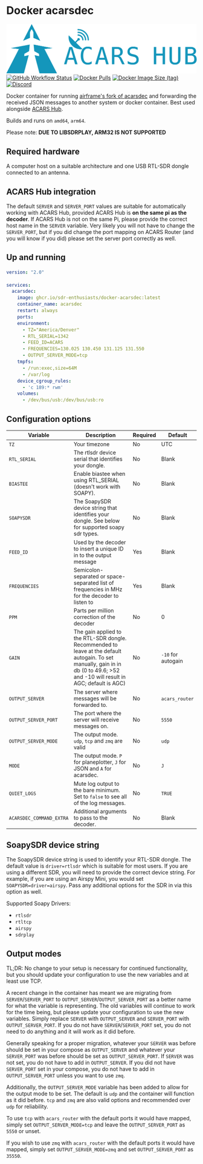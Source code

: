 # Docker acarsdec

![Banner](https://github.com/sdr-enthusiasts/docker-acarshub/blob/16ab3757986deb7c93c08f5c7e3752f54a19629c/Logo-Sources/ACARS%20Hub.png "banner")
[![GitHub Workflow Status](https://img.shields.io/github/workflow/status/fredclausen/docker-acarshub/Deploy%20to%20Docker%20Hub)](https://github.com/sdr-enthusiasts/docker-acarshub/actions?query=workflow%3A%22Deploy+to+Docker+Hub%22)
[![Docker Pulls](https://img.shields.io/docker/pulls/fredclausen/acarshub.svg)](https://hub.docker.com/r/fredclausen/acarshub)
[![Docker Image Size (tag)](https://img.shields.io/docker/image-size/fredclausen/acarshub/latest)](https://hub.docker.com/r/fredclausen/acarshub)
[![Discord](https://img.shields.io/discord/734090820684349521)](https://discord.gg/sTf9uYF)

Docker container for running [airframe's fork of acarsdec](https://github.com/airframesio/acarsdec) and forwarding the received JSON messages to another system or docker container. Best used alongside [ACARS Hub](https://github.com/fredclausen/acarshub).

Builds and runs on `amd64`, `arm64`.

Please note: **DUE TO LIBSDRPLAY, ARM32 IS NOT SUPPORTED**

## Required hardware

A computer host on a suitable architecture and one USB RTL-SDR dongle connected to an antenna.

## ACARS Hub integration

The default `SERVER` and `SERVER_PORT` values are suitable for automatically working with ACARS Hub, provided ACARS Hub is **on the same pi as the decoder**. If ACARS Hub is not on the same Pi, please provide the correct host name in the `SERVER` variable. Very likely you will not have to change the `SERVER_PORT`, but if you did change the port mapping on ACARS Router (and you will know if you did) please set the server port correctly as well.

## Up and running

```yaml
version: "2.0"

services:
  acarsdec:
    image: ghcr.io/sdr-enthusiasts/docker-acarsdec:latest
    container_name: acarsdec
    restart: always
    ports:
    environment:
      - TZ="America/Denver"
      - RTL_SERIAL=1342
      - FEED_ID=ACARS
      - FREQUENCIES=130.025 130.450 131.125 131.550
      - OUTPUT_SERVER_MODE=tcp
    tmpfs:
      - /run:exec,size=64M
      - /var/log
    device_cgroup_rules:
      - 'c 189:* rwm'
    volumes:
      - /dev/bus/usb:/dev/bus/usb:ro
```

## Configuration options

| Variable                 | Description                                                                                                                                                                      | Required | Default            |
| ------------------------ | -------------------------------------------------------------------------------------------------------------------------------------------------------------------------------- | -------- | ------------------ |
| `TZ`                     | Your timezone                                                                                                                                                                    | No       | UTC                |
| `RTL_SERIAL`             | The rtlsdr device serial that identifies your dongle.                                                                                                                            | No       | Blank              |
| `BIASTEE`                | Enable biastee when using RTL_SERIAL (doesn't work with SOAPY).                                                                                                                  | No       | Blank              |
| `SOAPYSDR`               | The SoapySDR device string that identifies your dongle. See below for supported soapy sdr types.                                                                                 | No       | Blank              |
| `FEED_ID`                | Used by the decoder to insert a unique ID in to the output message                                                                                                               | Yes      | Blank              |
| `FREQUENCIES`            | Semicolon-separated or space-separated list of frequencies in MHz for the decoder to listen to                                                                                   | Yes      | Blank              |
| `PPM`                    | Parts per million correction of the decoder                                                                                                                                      | No       | 0                  |
| `GAIN`                   | The gain applied to the RTL-SDR dongle. Recommended to leave at the default autogain. To set manually, gain in in db (0 to 49.6; >52 and -10 will result in AGC; default is AGC) | No       | `-10` for autogain |
| `OUTPUT_SERVER`          | The server where messages will be forwarded to.                                                                                                                                  | No       | `acars_router`     |
| `OUTPUT_SERVER_PORT`     | The port where the server will receive messages on.                                                                                                                              | No       | `5550`             |
| `OUTPUT_SERVER_MODE`     | The output mode. `udp`, `tcp` and `zmq` are valid                                                                                                                                | No       | `udp`              |
| `MODE`                   | The output mode. `P` for planeplotter, `J` for JSON and `A` for acarsdec.                                                                                                        | No       | `J`                |
| `QUIET_LOGS`             | Mute log output to the bare minimum. Set to `false` to see all of the log messages.                                                                                              | No       | `TRUE`             |
| `ACARSDEC_COMMAND_EXTRA` | Additional arguments to pass to the decoder.                                                                                                                                     | No       | Blank              |

## SoapySDR device string

The SoapySDR device string is used to identify your RTL-SDR dongle. The default value is `driver=rtlsdr` which is suitable for most users. If you are using a different SDR, you will need to provide the correct device string. For example, if you are using an Airspy Mini, you would set `SOAPYSDR=driver=airspy`. Pass any additional options for the SDR in via this option as well.

Supported Soapy Drivers:

- `rtlsdr`
- `rtltcp`
- `airspy`
- `sdrplay`

## Output modes

TL;DR: No change to your setup is necessary for continued functionality, but you should update your configuration to use the new variables and at least use TCP.

A recent change in the container has meant we are migrating from `SERVER`/`SERVER_PORT` to `OUTPUT_SERVER`/`OUTPUT_SERVER_PORT` as a better name for what the variable is representing. The old variables will continue to work for the time being, but please update your configuration to use the new variables. Simply replace `SERVER` with `OUTPUT_SERVER` and `SERVER_PORT` with `OUTPUT_SERVER_PORT`. If you do not have `SERVER`/`SERVER_PORT` set, you do not need to do anything and it will work as it did before.

Generally speaking for a proper migration, whatever your `SERVER` was before should be set in your compose as `OUTPUT_SERVER` and whatever your `SERVER_PORT` was before should be set as `OUTPUT_SERVER_PORT`. If `SERVER` was not set, you do not have to add in `OUTPUT_SERVER`. If you did not have `SERVER_PORT` set in your compose, you do not have to add in `OUTPUT_SERVER_PORT` unless you want to use `zmq`.

Additionally, the `OUTPUT_SERVER_MODE` variable has been added to allow for the output mode to be set. The default is `udp` and the container will function as it did before. `tcp` and `zmq` are also valid options and recommended over `udp` for reliability.

To use `tcp` with `acars_router` with the default ports it would have mapped, simply set `OUTPUT_SERVER_MODE=tcp` and leave the `OUTPUT_SERVER_PORT` as `5550` or unset.

If you wish to use `zmq` with `acars_router` with the default ports it would have mapped, simply set `OUTPUT_SERVER_MODE=zmq` and set `OUTPUT_SERVER_PORT` as `35550`.
